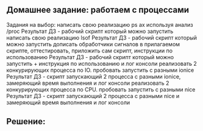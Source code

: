 ## Домашнее задание: работаем с процессами
Задания на выбор:
написать свою реализацию ps ax используя анализ /proc
Результат ДЗ - рабочий скрипт который можно запустить
написать свою реализацию lsof
Результат ДЗ - рабочий скрипт который можно запустить
дописать обработчики сигналов в прилагаемом скрипте, оттестировать, приложить сам скрипт, инструкции по использованию
Результат ДЗ - рабочий скрипт который можно запустить + инструкция по использованию и лог консоли
реализовать 2 конкурирующих процесса по IO. пробовать запустить с разными ionice
Результат ДЗ - скрипт запускающий 2 процесса с разными ionice, замеряющий время выполнения и лог консоли
реализовать 2 конкурирующих процесса по CPU. пробовать запустить с разными nice
Результат ДЗ - скрипт запускающий 2 процесса с разными nice и замеряющий время выполнения и лог консоли

## Решение:
